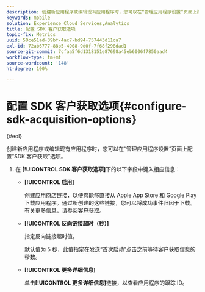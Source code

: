 ```yaml
---
description: 创建新应用程序或编辑现有应用程序时，您可以在“管理应用程序设置”页面上配置“SDK 客户获取”选项。
keywords: mobile
solution: Experience Cloud Services,Analytics
title: 配置 SDK 客户获取选项
topic-fix: Metrics
uuid: 50ce51ad-39bf-4ac7-bd94-757443d11ca7
exl-id: 72ab6777-88b5-4908-9d0f-7f68f298dad1
source-git-commit: 7cfaa5f6d1318151e87698a45eb6006f7850aad4
workflow-type: tm+mt
source-wordcount: '148'
ht-degree: 100%

---
```


# 配置 SDK 客户获取选项{#configure-sdk-acquisition-options}

{#eol}

创建新应用程序或编辑现有应用程序时，您可以在“管理应用程序设置”页面上配置“SDK 客户获取”选项。

1. 在 **[!UICONTROL SDK 客户获取选项]**&#x200B;下的以下字段中键入相应信息：

   * **[!UICONTROL 启用]**

      创建应用商店链接，以便您能够直接从 Apple App Store 和 Google Play 下载应用程序。通过所创建的这些链接，您可以将成功事件归因于下载。有关更多信息，请参阅[客户获取](/help/using/acquisition-main/acquisition-main.md)。

   * **[!UICONTROL 反向链接超时（秒）]**

      指定反向链接超时值。

      默认值为 5 秒，此值指定在发送“首次启动”点击之前等待客户获取信息的秒数。

   * **[!UICONTROL 更多详细信息]**

      单击&#x200B;**[!UICONTROL 更多详细信息]**&#x200B;链接，以查看应用程序的跟踪 ID。
